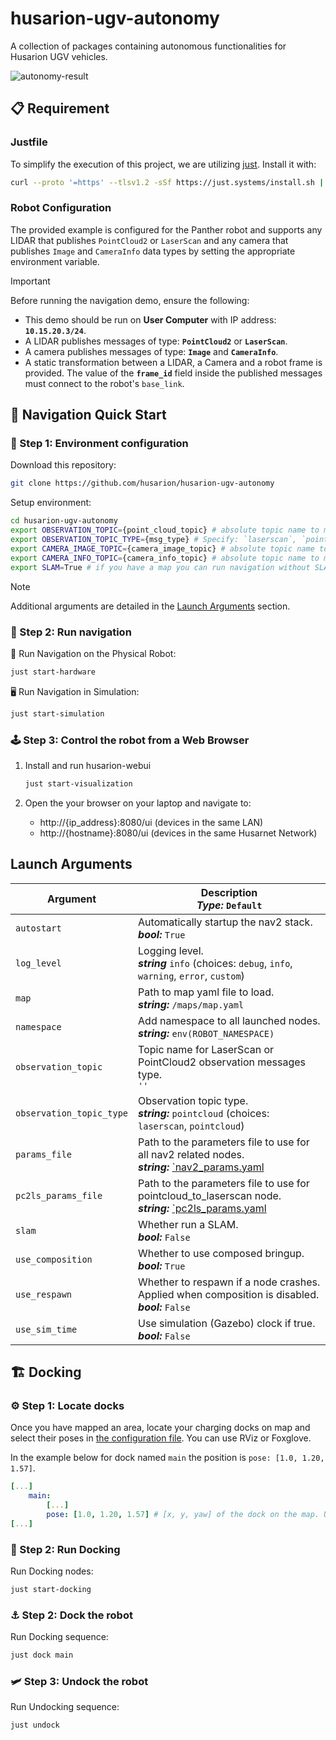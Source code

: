 # husarion-ugv-autonomy

A collection of packages containing autonomous functionalities for Husarion UGV vehicles.

![autonomy-result](https://github-readme-figures.s3.eu-central-1.amazonaws.com/panther/husarion_ugv/husarion_ugv_autonomy.gif)

## 📋 Requirement

### Justfile

To simplify the execution of this project, we are utilizing [just](https://github.com/casey/just). Install it with:

```bash
curl --proto '=https' --tlsv1.2 -sSf https://just.systems/install.sh | sudo bash -s -- --to /usr/bin
```

### Robot Configuration

The provided example is configured for the Panther robot and supports any LIDAR that publishes `PointCloud2` or `LaserScan` and any camera that publishes `Image` and `CameraInfo` data types by setting the appropriate environment variable.

> [!IMPORTANT]
> Before running the navigation demo, ensure the following:
>
> - This demo should be run on **User Computer** with IP address: **`10.15.20.3/24`**.
> - A LIDAR publishes messages of type: **`PointCloud2`** or **`LaserScan`**.
> - A camera publishes messages of type: **`Image`** and **`CameraInfo`**.
> - A static transformation between a LIDAR, a Camera and a robot frame is provided. The value of the **`frame_id`** field inside the published messages must connect to the robot's `base_link`.

## 🚀 Navigation Quick Start

### 🔧 Step 1: Environment configuration

Download this repository:

```bash
git clone https://github.com/husarion/husarion-ugv-autonomy
```

Setup environment:

```bash
cd husarion-ugv-autonomy
export OBSERVATION_TOPIC={point_cloud_topic} # absolute topic name to match your LIDAR pointcloud2 topic (e.g. /scan)
export OBSERVATION_TOPIC_TYPE={msg_type} # Specify: `laserscan`, `pointcloud`
export CAMERA_IMAGE_TOPIC={camera_image_topic} # absolute topic name to match your camera image topic (e. g. /camera/color/image_raw)
export CAMERA_INFO_TOPIC={camera_info_topic} # absolute topic name to match your camera info topic (e. g. /camera/camera_info)
export SLAM=True # if you have a map you can run navigation without SLAM
```

> [!NOTE]
> Additional arguments are detailed in the [Launch Arguments](#launch-arguments) section.

### 🧭 Step 2: Run navigation

🤖 Run Navigation on the Physical Robot:

```bash
just start-hardware
```

🖥️ Run Navigation in Simulation:

```bash
just start-simulation
```

### 🕹️ Step 3: Control the robot from a Web Browser

1. Install and run husarion-webui

    ```bash
    just start-visualization
    ```

2. Open the your browser on your laptop and navigate to:

    - http://{ip_address}:8080/ui (devices in the same LAN)
    - http://{hostname}:8080/ui (devices in the same Husarnet Network)

## Launch Arguments

| Argument                 | Description <br/> ***Type:*** `Default`                                                               |
| ------------------------ | ----------------------------------------------------------------------------------------------------- |
| `autostart`              | Automatically startup the nav2 stack. <br/> ***bool:*** `True`                                        |
| `log_level`              | Logging level. <br/> ***string*** `info` (choices: `debug`, `info`, `warning`, `error`, `custom`)     |
| `map`                    | Path to map yaml file to load. <br/> ***string:*** `/maps/map.yaml`                                   |
| `namespace`              | Add namespace to all launched nodes. <br/> ***string:*** `env(ROBOT_NAMESPACE)`                       |
| `observation_topic`      | Topic name for LaserScan or PointCloud2 observation messages type. <br/> `''`                         |
| `observation_topic_type` | Observation topic type. <br/> ***string:*** `pointcloud` (choices: `laserscan`, `pointcloud`)         |
| `params_file`            | Path to the parameters file to use for all nav2 related nodes. <br/> ***string:*** [`nav2_params.yaml](./husarion_ugv_navigation/config/nav2_params.yaml) |
| `pc2ls_params_file`      | Path to the parameters file to use for pointcloud_to_laserscan node. <br/> ***string:*** [`pc2ls_params.yaml](./husarion_ugv_navigation/config/pc2ls_params.yaml) |
| `slam`                   | Whether run a SLAM. <br/> ***bool:*** `False`                                                         |
| `use_composition`        | Whether to use composed bringup. <br/> ***bool:*** `True`                                             |
| `use_respawn`            | Whether to respawn if a node crashes. Applied when composition is disabled. <br/> ***bool:*** `False` |
| `use_sim_time`           | Use simulation (Gazebo) clock if true. <br/> ***bool:*** `False`                                      |

## 🏗️ Docking

### ⚙️ Step 1: Locate docks

Once you have mapped an area, locate your charging docks on map and select their poses in [the configuration file](docker/config/docking_server.yaml). You can use RViz or Foxglove.

In the example below for dock named `main` the position is `pose: [1.0, 1.20, 1.57]`.

```yaml
[...]
    main:
        [...]
        pose: [1.0, 1.20, 1.57] # [x, y, yaw] of the dock on the map. Used also for spawning dock in the simulation.
[...]
```

### 🚀 Step 2: Run Docking

Run Docking nodes:

```bash
just start-docking
```

### ⚓ Step 2: Dock the robot

Run Docking sequence:

```bash
just dock main
```

### 🛩️ Step 3: Undock the robot

Run Undocking sequence:

```bash
just undock
```
